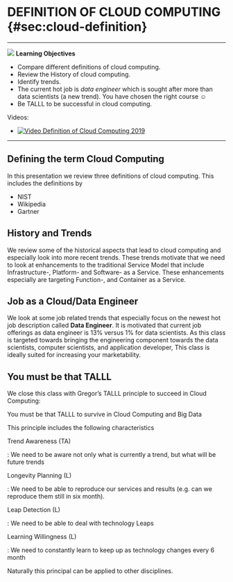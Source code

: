 # DEFINITION OF CLOUD COMPUTING {#sec:cloud-definition}

---

![](images/learning.png) **Learning Objectives**

* Compare different definitions of cloud computing.
* Review the History of cloud computing.
* Identify trends.
* The current hot job is *data engineer* which is sought after more
  than data scientists (a new trend). You have chosen the right course
  :relaxed:
* Be TALLL to be successful in cloud computing.

Videos:

* [![Video](images/presentation.png) Definition of Cloud Computing 2019](https://youtu.be/KaQte-2elVo)

----

## Defining the term Cloud Computing

In this presentation we review three definitions of cloud
computing. This includes the definitions by

* NIST
* Wikipedia
* Gartner

## History and Trends

We review some of the historical aspects that lead to cloud computing
and especially look into more recent trends. These trends motivate
that we need to look at enhancements to the traditional  Service Model
that include Infrastructure-, Platform- and Software- as a Service.
These enhancements especially are targeting Function-, and Container
as a Service.

## Job as a Cloud/Data Engineer

We look at some job related trends that especially focus on the newest
hot job description called **Data Engineer**. It is motivated that
current job offerings as data engineer is 13% versus 1% for data
scientists. As this class is targeted towards bringing the engineering
component towards the data scientists, computer scientists, and
application developer, This class is ideally suited for increasing
your marketability.

## You must be that TALLL

We close this class with Gregor’s TALLL principle to succeed in Cloud
Computing:

You must be that TALLL to survive in Cloud Computing and Big Data

This principle includes the following characteristics

Trend Awareness (TA)

: We need to be aware not only what is currently a trend, but what
  will be future trends

Longevity Planning (L)

: We need to be able to reproduce our services and results (e.g. can
  we reproduce them still in six month).

Leap Detection (L)

: We need to be able to deal with technology Leaps

Learning Willingness (L)

: We need to constantly learn to keep up as technology changes every 6
  month

Naturally this principal can be applied to other disciplines.
